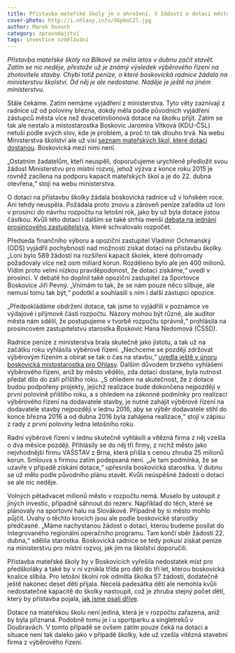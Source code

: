 ```yaml
---
title: Přístavba mateřské školy je v ohrožení. S žádostí o dotaci město neuspělo
cover-photo: http://i.ohlasy.info/OGpkoC2l.jpg
author: Marek Osouch
category: zpravodajství
tags: investice vzdělávání
---
```


*Přístavba mateřské školy na Bílkově se měla letos v dubnu začít stavět. Zatím se nic neděje, přestože už je známý výsledek výběrového řízení na zhotovitele stavby. Chybí totiž peníze, o které boskovická radnice žádala na ministerstvu školství. Od něj je ale nedostane. Naděje je ještě na jiném ministerstvu.*

Stále čekáme. Zatím nemáme vyjádření z ministerstva. Tyto věty zaznívají z radnice už od poloviny března, dokdy měla podle původních vyjádření zástupců města více než dvacetimilionová dotace na školku přijít. Zatím se tak ale nestalo a místostarostka Boskovic Jaromíra Vítková (KDU-ČSL) netuší podle svých slov, kde je problém, a proč to tak dlouho trvá. Na webu Ministerstva školství ale už visí [seznam mateřských škol, které dotaci dostanou](http://www.msmt.cz/vzdelavani/predskolni-vzdelavani/fond-rozvoje-kapacit-materskych-a-zakladnich-skol). Boskovická mezi nimi není.

„Ostatním žadatelům, kteří neuspěli, doporučujeme urychleně předložit svou žádost Ministerstvu pro místní rozvoj, jehož výzva z konce roku 2015 je rovněž zacílena na podporu kapacit mateřských škol a je do 22. dubna otevřena,“ stojí na webu ministerstva.

O dotaci na přístavbu školky žádala boskovická radnice už v loňském roce. Ani tehdy neuspěla. Požádala proto znovu a zároveň peníze zařadila už loni v prosinci do návrhu rozpočtu na letošní rok, jako by už byla dotace jistou částkou. Kvůli této dotaci i dalším se také strhla menší [debata na jednání prosincového zastupitelstva](https://youtu.be/GTe5NLaCOiE?t=5h33m05s), které schvalovalo rozpočet.

Předseda finančního výboru a opoziční zastupitel Vladimír Ochmanský (ODS) vyjádřil pochybnosti nad možností získat dotaci na přístavbu školky.  „Loni bylo 589 žádostí na rozšíření kapacit školek, které dohromady požadovaly více než osm miliard korun. Rozděleno bylo ale jen 400 milionů. Vidím proto velmi nízkou pravděpodonost, že dotaci získáme,“ uvedl v prosinci.  V debatě ho doplnil také opoziční zastupitel za Sportovce Boskovice Jiří Pevný. „Vnímám to tak, že se nám pouze něco slibuje, ale nemusí tomu tak být,“ podotkl a souhlasili s ním i další zástupci opozice.

„Předpokládáme obdržení dotace, tak jsme to vyjádřili v poznámce ve výdajové i příjmové části rozpočtu. Názory mohou být různé, ale auditor města nám sdělil, že postupujeme v tvorbě rozpočtu správně,“ prohlásila na prosincovém zastupitelstvu starostka Boskovic Hana Nedomová (ČSSD).

Radnice peníze z ministerstva brala skutečně jako jistotu, a tak už na začátku roku vyhlásila výběrové řízení. „Nechceme se později zdržovat výběrovým řízením a obírat se tak o čas na stavbu,“ [uvedla ještě v únoru boskovická místostarostka pro Ohlasy](/clanky/2016/02/pristavba-ms.html). Dalším důvodem brzkého vyhlášení výběrového řízení, aniž by město vědělo, zda dotaci dostane, byla nutnost předat dílo do září příštího roku. „S ohledem na skutečnost, že z dotace budou podpořeny projekty, jejichž realizace bude dokončena nejpozději v první polovině příštího roku, a s ohledem na zákonné podmínky pro realizaci výběrového řízení na dodavatele stavby, je nutné zahájit výběrové řízení na dodavatele stavby nejpozději v lednu 2016, aby se výběr dodavatele stihl do konce března 2016 a od dubna 2016 byla zahájena realizace,“ stojí v zápisu z rady z první poloviny ledna letošního roku.

Radní výběrové řízení v lednu skutečně vyhlásili a vítězná firma z něj vzešla o dva měsíce později. Přihlásily se do něj tři firmy, z nichž město jako nejvhodnější firmu VAŠSTAV z Brna, která přišla s cenou zhruba 25 milionů korun. Smlouva s firmou zatím podepsaná není. „Je tam podmínka, že se uzavře v případě získání dotace,“ upřesnila boskovická starostka. V dubnu se už mělo podle původního plánu stavět. Kvůli neúspěšné žádosti o dotaci se ale nic neděje.

Volných pětadvacet milionů město v rozpočtu nemá. Muselo by ustoupit z jiných investic, případně sáhnout do rezerv. Například do těch, které se plánovaly na sportovní halu na Slovákově. Případně by si město mohlo půjčit. Úvahy o těchto krocích jsou ale podle boskovické starostky předčasné. „Máme nachystanou žádost o dotaci, kterou budeme posílat do Integrovaného regionální operačního programu. Tam končí sběr žádostí 22. dubna,“ sdělila starostka. Boskovická radnice se tedy pokusí získat peníze na ministerstvu pro místní rozvoj, jak jim na školství doporučili.
 
Přístavba mateřské školy by v Boskovicích vyřešila nedostatek míst pro předškoláky a také by v ní vznikla třída pro děti do tří let, kterou boskovická koalice slíbila. Pro letošní školní rok odmítla školka 57 žádostí, dodatečně ještě nakonec deset dětí přijala. Necelá padesátka dětí ale nemohla kvůli nedostatečné kapacitě do školky nastoupit, což je zhruba stejný počet dětí, který by přístavba pojala, [jak jsme psali dříve](/clanky/2016/02/pristavba-ms.html).

Dotace na mateřskou školu není jediná, která je v rozpočtu zařazena, aniž by byla přiznaná. Podobně tomu je i u sportparku a singletreků v Doubravách. V tomto případě se ovšem zatím pouze čeká na dotaci a situace není tak daleko jako v případě školky, kde už vzešla vítězná stavební firma z výběrového řízení.

